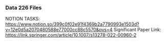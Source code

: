### Data 226 Files
NOTION TASKS: https://www.notion.so/399c0f02e91f4369b2a7790993e1503d?v=12e0d5a2070480588e77000cc88c5570&pvs=4
Significant Paper Link: https://link.springer.com/article/10.1007/s13278-022-00960-2
